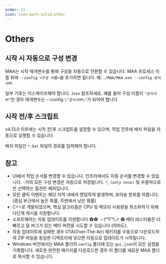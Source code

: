 ```yaml
---
order: 11
icon: icon-park-solid:other
---
```


# Others

## 시작 시 자동으로 구성 변경

MAA는 시작 매개변수를 통해 구성을 자동으로 전환할 수 있습니다. MAA 프로세스 이름 뒤에 `--config <구성 이름>`을 추가하면 됩니다. 예: `./MAA/MAA.exe --config 공식서버`

일부 기호는 이스케이프해야 합니다. `Json` 참조하세요. 예를 들어 구성 이름이 `"공식서버"`인 경우 매개변수는 --config `\"공식서버\"`가 되어야 합니다

## 시작 전/후 스크립트

v4.13.0 이후에는 시작 전/후 스크립트를 설정할 수 있으며, 작업 전후에 배치 파일을 자동으로 실행할 수 있습니다.

배치 파일인 `*.bat` 파일의 경로를 입력해야 합니다.

## 참고

- UI에서 작업 순서를 변경할 수 있습니다. 인프라에서도 이동 순서를 변경할 수 있습니다.
-거의 모든 구성 변경은 자동으로 저장됩니다. `*`, `(only once)` 및 우클릭으로 반 선택하는 옵션은 예외입니다.
- 모든 클릭 이벤트는 해당 지역 내에서 랜덤하게 발생하며, 포아송 분포를 따릅니다. (중심 부근에서 높은 확률, 주변에서 낮은 확률)
- C++로 개발되었으며, 핵심 알고리즘은 CPU 및 메모리 사용량을 최소화하기 위해 다단계 캐시를 지원합니다.
- 소프트웨어는 자동 업데이트를 지원합니다 ✿✿ ヽ(°▽°)ノ ✿ 베타 테스터들은 더 빠르고 덜 버그가 있는 베타 버전을 시도할 수 있습니다 (아마도).
- 자동 업데이트에 실패한 경우 OTA(Over-The-Air) 패키지를 수동으로 다운로드하여 ZIP 파일을 동일한 디렉토리에 넣으면 자동으로 업데이트가 시작됩니다.
- Windows 버전에서는 MAA 폴더의 `config` 폴더에 있는 `gui.json`이 모든 설정을 기록합니다. 새로운 완전한 패키지를 다운로드한 경우 이 폴더를 새로운 MAA 폴더로 복사할 수 있습니다.
